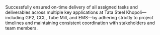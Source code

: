 Successfully ensured on-time delivery of all assigned tasks and deliverables across multiple key applications at Tata Steel Khopoli—including GP2, CCL, Tube Mill, and EMS—by adhering strictly to project timelines and maintaining consistent coordination with stakeholders and team members.